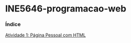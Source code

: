 # INE5646-programacao-web

### Índice

[Atividade 1: Página Pessoal com HTML](/1-pagina-pessoal-com-html)